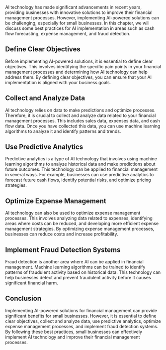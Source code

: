 
AI technology has made significant advancements in recent years, providing businesses with innovative solutions to improve their financial management processes. However, implementing AI-powered solutions can be challenging, especially for small businesses. In this chapter, we will discuss some best practices for AI implementation in areas such as cash flow forecasting, expense management, and fraud detection.

Define Clear Objectives
-----------------------

Before implementing AI-powered solutions, it is essential to define clear objectives. This involves identifying the specific pain points in your financial management processes and determining how AI technology can help address them. By defining clear objectives, you can ensure that your AI implementation is aligned with your business goals.

Collect and Analyze Data
------------------------

AI technology relies on data to make predictions and optimize processes. Therefore, it is crucial to collect and analyze data related to your financial management processes. This includes sales data, expenses data, and cash flow data. Once you have collected this data, you can use machine learning algorithms to analyze it and identify patterns and trends.

Use Predictive Analytics
------------------------

Predictive analytics is a type of AI technology that involves using machine learning algorithms to analyze historical data and make predictions about future outcomes. This technology can be applied to financial management in several ways. For example, businesses can use predictive analytics to forecast future cash flows, identify potential risks, and optimize pricing strategies.

Optimize Expense Management
---------------------------

AI technology can also be used to optimize expense management processes. This involves analyzing data related to expenses, identifying areas where costs can be reduced, and developing more efficient expense management strategies. By optimizing expense management processes, businesses can reduce costs and increase profitability.

Implement Fraud Detection Systems
---------------------------------

Fraud detection is another area where AI can be applied in financial management. Machine learning algorithms can be trained to identify patterns of fraudulent activity based on historical data. This technology can help businesses detect and prevent fraudulent activity before it causes significant financial harm.

Conclusion
----------

Implementing AI-powered solutions for financial management can provide significant benefits for small businesses. However, it is essential to define clear objectives, collect and analyze data, use predictive analytics, optimize expense management processes, and implement fraud detection systems. By following these best practices, small businesses can effectively implement AI technology and improve their financial management processes.
